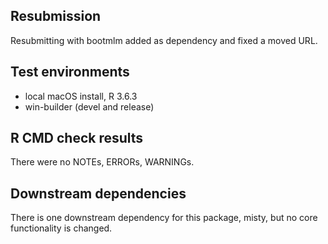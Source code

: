 ## Resubmission

Resubmitting with bootmlm added as dependency and fixed a moved URL.

## Test environments
* local macOS install, R 3.6.3
* win-builder (devel and release)

## R CMD check results

There were no NOTEs, ERRORs, WARNINGs.

## Downstream dependencies
There is one downstream dependency for this package, misty, but no core
functionality is changed.
